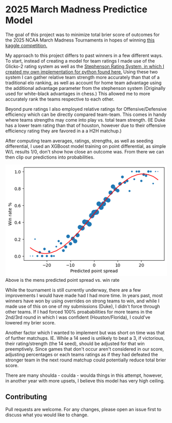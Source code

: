 # 2025 March Madness Predictice Model

The goal of this project was to minimize total brier score of outcomes for the 2025 NCAA March Madness Tournaments in hopes of winning [this kaggle competition.](https://www.kaggle.com/competitions/march-machine-learning-mania-2025)

My approach to this project differs to past winners in a few different ways. To start, instead of creating a model for team ratings I made use of the Glicko-2 rating system as well as the [Stephenson Rating System, in which I created my own implementation for python found here.](https://github.com/dsw225/Stephenson-Rating-System) Using these two system I can gather relative team strength more accurately than that of a traditional elo ranking, as well as account for home team advantage using the additional advantage parameter from the stephenson system (Originally used for white-black advantages in chess.) This allowed me to more accurately rank the teams respective to each other.

Beyond pure ratings I also employed relative ratings for Offensive/Defensive efficiency which can be directly compared team-team. This comes in handy where teams strengths may come into play vs. total team strength. (IE Duke has a lower team rating than that of houston, however due to their offensive efficiency rating they are favored in a a H2H matchup.)

After computing team averages, ratings, strengths, as well as seeding differential, I used an XGBoost model training on point differential, as simple W/L results 1/0, don't show how close an outcome was. From there we can then clip our predictions into probabilities.

<img src="https://github.com/dsw225/March-Machine-Learning-Mania-2025/blob/main/imgs/mens_curve.png?raw=true" alt="spread" width="550">
Above is the mens predicted point spread vs. win rate


While the tournament is still currently underway, there are a few improvements I would have made had I had more time. In years past, most winners have won by using overrides on strong teams to win, and while I made use of this on one of my submissions (Duke), I didn't force through other teams. If I had forced 100% proababilities for more teams in the 2nd/3rd round in which I was confident (Houston/Florida), I could've lowered my brier score. 

Another factor which I wanted to implement but was short on time was that of further matchups. IE. While a 14 seed is unlikely to beat a 3, if victorious, their rating/strength (the 14 seed), should be adjusted for that win preemptively. Since games that don't occur aren't considered in our score, adjusting percentages or each teams ratings as if they had defeated the stronger team in the next round matchup could potentially reduce total brier score.

There are many shoulda - coulda - woulda things in this attempt, however, in another year with more upsets, I believe this model has very high ceiling.

## Contributing

Pull requests are welcome. For any changes, please open an issue first
to discuss what you would like to change.

